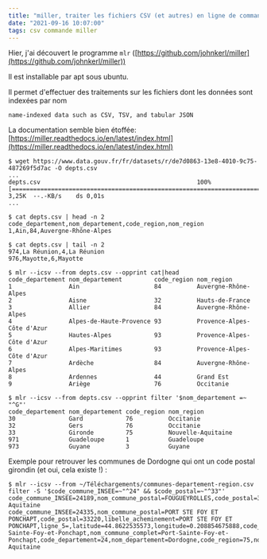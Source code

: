```yaml
---
title: "miller, traiter les fichiers CSV (et autres) en ligne de commande"
date: "2021-09-16 10:07:00"
tags: csv commande miller
---
```


Hier, j'ai découvert le programme `mlr` ([https://github.com/johnkerl/miller](https://github.com/johnkerl/miller))

Il est installable par apt sous ubuntu.

Il permet d'effectuer des traitements sur les fichiers dont les données sont indexées par nom 

```name-indexed data such as CSV, TSV, and tabular JSON``` 

La documentation semble bien étoffée: [https://miller.readthedocs.io/en/latest/index.html](https://miller.readthedocs.io/en/latest/index.html)

```text
$ wget https://www.data.gouv.fr/fr/datasets/r/de7d0863-13e8-4010-9c75-487269f5d7ac -O depts.csv
...
depts.csv                                            100%[=====================================================================================================================>]   3,25K  --.-KB/s    ds 0,01s   
...

$ cat depts.csv | head -n 2
code_departement,nom_departement,code_region,nom_region
1,Ain,84,Auvergne-Rhône-Alpes

$ cat depts.csv | tail -n 2
974,La Réunion,4,La Réunion
976,Mayotte,6,Mayotte

$ mlr --icsv --from depts.csv --opprint cat|head
code_departement nom_departement         code_region nom_region
1                Ain                     84          Auvergne-Rhône-Alpes
2                Aisne                   32          Hauts-de-France
3                Allier                  84          Auvergne-Rhône-Alpes
4                Alpes-de-Haute-Provence 93          Provence-Alpes-Côte d'Azur
5                Hautes-Alpes            93          Provence-Alpes-Côte d'Azur
6                Alpes-Maritimes         93          Provence-Alpes-Côte d'Azur
7                Ardèche                 84          Auvergne-Rhône-Alpes
8                Ardennes                44          Grand Est
9                Ariège                  76          Occitanie

$ mlr --icsv --from depts.csv --opprint filter '$nom_departement =~ "^G"'
code_departement nom_departement code_region nom_region
30               Gard            76          Occitanie
32               Gers            76          Occitanie
33               Gironde         75          Nouvelle-Aquitaine
971              Guadeloupe      1           Guadeloupe
973              Guyane          3           Guyane
```

Exemple pour retrouver les communes de Dordogne qui ont un code postal girondin (et oui, cela existe !) : 

```text
$ mlr --icsv --from ~/Téléchargements/communes-departement-region.csv filter -S '$code_commune_INSEE=~"^24" && $code_postal=~"^33"'
code_commune_INSEE=24189,nom_commune_postal=FOUGUEYROLLES,code_postal=33220,libelle_acheminement=FOUGUEYROLLES,ligne_5=,latitude=44.8684209151,longitude=0.188754198495,code_commune=189,article=,nom_commune=Fougueyrolles,nom_commune_complet=Fougueyrolles,code_departement=24,nom_departement=Dordogne,code_region=75,nom_region=Nouvelle-Aquitaine
code_commune_INSEE=24335,nom_commune_postal=PORT STE FOY ET PONCHAPT,code_postal=33220,libelle_acheminement=PORT STE FOY ET PONCHAPT,ligne_5=,latitude=44.8622535573,longitude=0.208854675888,code_commune=335,article=,nom_commune=Port-Sainte-Foy-et-Ponchapt,nom_commune_complet=Port-Sainte-Foy-et-Ponchapt,code_departement=24,nom_departement=Dordogne,code_region=75,nom_region=Nouvelle-Aquitaine
```
